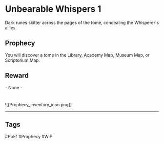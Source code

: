 # Unbearable Whispers 1
Dark runes skitter across the pages of the tome, concealing the Whisperer's allies.
## Prophecy
You will discover a tome in the Library, Academy Map, Museum Map, or Scriptorium Map.
## Reward
\- None -

#
![[Prophecy_inventory_icon.png]]

---
## Tags
#PoE1 
#Prophecy
#WiP 